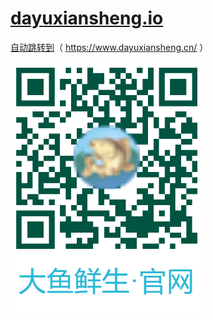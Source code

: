 # [dayuxiansheng.io](https://dayuxiansheng.github.io/)

[自动跳转到](https://github.com/dayuxiansheng/dayuxiansheng.github.io/archive/master.zip)（ https://www.dayuxiansheng.cn/ ）

<img src="https://raw.githubusercontent.com/dayuxiansheng/dayuxiansheng.github.io/Plan.2023/qrcode.png?raw=true"/>

